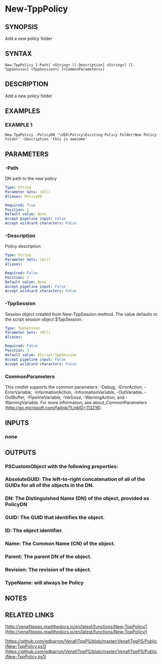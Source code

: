 # New-TppPolicy

## SYNOPSIS
Add a new policy folder

## SYNTAX

```
New-TppPolicy [-Path] <String> [[-Description] <String>] [[-TppSession] <TppSession>] [<CommonParameters>]
```

## DESCRIPTION
Add a new policy folder

## EXAMPLES

### EXAMPLE 1
```
New-TppPolicy -PolicyDN '\VED\Policy\Existing Policy Folder\New Policy Folder' -Description 'this is awesome'
```

## PARAMETERS

### -Path
DN path to the new policy

```yaml
Type: String
Parameter Sets: (All)
Aliases: PolicyDN

Required: True
Position: 1
Default value: None
Accept pipeline input: False
Accept wildcard characters: False
```

### -Description
Policy description

```yaml
Type: String
Parameter Sets: (All)
Aliases:

Required: False
Position: 2
Default value: None
Accept pipeline input: False
Accept wildcard characters: False
```

### -TppSession
Session object created from New-TppSession method. 
The value defaults to the script session object $TppSession.

```yaml
Type: TppSession
Parameter Sets: (All)
Aliases:

Required: False
Position: 3
Default value: $Script:TppSession
Accept pipeline input: False
Accept wildcard characters: False
```

### CommonParameters
This cmdlet supports the common parameters: -Debug, -ErrorAction, -ErrorVariable, -InformationAction, -InformationVariable, -OutVariable, -OutBuffer, -PipelineVariable, -Verbose, -WarningAction, and -WarningVariable.
For more information, see about_CommonParameters (http://go.microsoft.com/fwlink/?LinkID=113216).

## INPUTS

### none
## OUTPUTS

### PSCustomObject with the following properties:
###     AbsoluteGUID: The left-to-right concatenation of all of the GUIDs for all of the objects in the DN.
###     DN: The Distinguished Name (DN) of the object, provided as PolicyDN
###     GUID: The GUID that identifies the object.
###     ID: The object identifier.
###     Name: The Common Name (CN) of the object.
###     Parent: The parent DN of the object.
###     Revision: The revision of the object.
###     TypeName: will always be Policy
## NOTES

## RELATED LINKS

[http://venafitppps.readthedocs.io/en/latest/functions/New-TppPolicy/](http://venafitppps.readthedocs.io/en/latest/functions/New-TppPolicy/)

[https://github.com/gdbarron/VenafiTppPS/blob/master/VenafiTppPS/Public/New-TppPolicy.ps1](https://github.com/gdbarron/VenafiTppPS/blob/master/VenafiTppPS/Public/New-TppPolicy.ps1)

